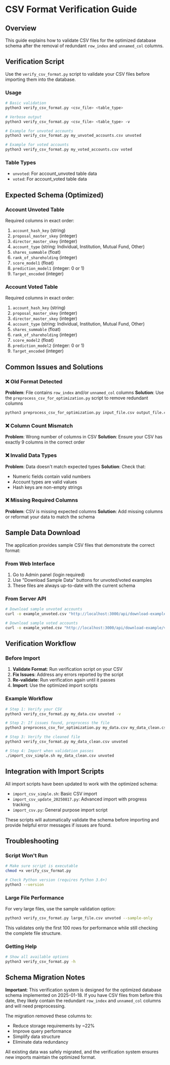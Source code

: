 # CSV Format Verification Guide

## Overview
This guide explains how to validate CSV files for the optimized database schema after the removal of redundant `row_index` and `unnamed_col` columns.

## Verification Script
Use the `verify_csv_format.py` script to validate your CSV files before importing them into the database.

### Usage
```bash
# Basic validation
python3 verify_csv_format.py <csv_file> <table_type>

# Verbose output
python3 verify_csv_format.py <csv_file> <table_type> -v

# Example for unvoted accounts
python3 verify_csv_format.py my_unvoted_accounts.csv unvoted

# Example for voted accounts  
python3 verify_csv_format.py my_voted_accounts.csv voted
```

### Table Types
- `unvoted`: For account_unvoted table data
- `voted`: For account_voted table data

## Expected Schema (Optimized)

### Account Unvoted Table
Required columns in exact order:
1. `account_hash_key` (string)
2. `proposal_master_skey` (integer) 
3. `director_master_skey` (integer)
4. `account_type` (string: Individual, Institution, Mutual Fund, Other)
5. `shares_summable` (float)
6. `rank_of_shareholding` (integer)
7. `score_model1` (float)
8. `prediction_model1` (integer: 0 or 1)
9. `Target_encoded` (integer)

### Account Voted Table  
Required columns in exact order:
1. `account_hash_key` (string)
2. `proposal_master_skey` (integer)
3. `director_master_skey` (integer) 
4. `account_type` (string: Individual, Institution, Mutual Fund, Other)
5. `shares_summable` (float)
6. `rank_of_shareholding` (integer)
7. `score_model2` (float)
8. `prediction_model2` (integer: 0 or 1)
9. `Target_encoded` (integer)

## Common Issues and Solutions

### ❌ Old Format Detected
**Problem**: File contains `row_index` and/or `unnamed_col` columns
**Solution**: Use the `preprocess_csv_for_optimization.py` script to remove redundant columns

```bash
python3 preprocess_csv_for_optimization.py input_file.csv output_file.csv unvoted
```

### ❌ Column Count Mismatch
**Problem**: Wrong number of columns in CSV
**Solution**: Ensure your CSV has exactly 9 columns in the correct order

### ❌ Invalid Data Types
**Problem**: Data doesn't match expected types
**Solution**: Check that:
- Numeric fields contain valid numbers
- Account types are valid values
- Hash keys are non-empty strings

### ❌ Missing Required Columns
**Problem**: CSV is missing expected columns
**Solution**: Add missing columns or reformat your data to match the schema

## Sample Data Download

The application provides sample CSV files that demonstrate the correct format:

### From Web Interface
1. Go to Admin panel (login required)
2. Use "Download Sample Data" buttons for unvoted/voted examples
3. These files are always up-to-date with the current schema

### From Server API
```bash
# Download sample unvoted accounts
curl -o example_unvoted.csv "http://localhost:3000/api/download-example/unvoted"

# Download sample voted accounts  
curl -o example_voted.csv "http://localhost:3000/api/download-example/voted"
```

## Verification Workflow

### Before Import
1. **Validate Format**: Run verification script on your CSV
2. **Fix Issues**: Address any errors reported by the script
3. **Re-validate**: Run verification again until it passes
4. **Import**: Use the optimized import scripts

### Example Workflow
```bash
# Step 1: Verify your CSV
python3 verify_csv_format.py my_data.csv unvoted -v

# Step 2: If issues found, preprocess the file
python3 preprocess_csv_for_optimization.py my_data.csv my_data_clean.csv unvoted

# Step 3: Verify the cleaned file
python3 verify_csv_format.py my_data_clean.csv unvoted

# Step 4: Import when validation passes
./import_csv_simple.sh my_data_clean.csv unvoted
```

## Integration with Import Scripts

All import scripts have been updated to work with the optimized schema:

- `import_csv_simple.sh`: Basic CSV import
- `import_csv_update_20250817.py`: Advanced import with progress tracking
- `import_csv.py`: General purpose import script

These scripts will automatically validate the schema before importing and provide helpful error messages if issues are found.

## Troubleshooting

### Script Won't Run
```bash
# Make sure script is executable
chmod +x verify_csv_format.py

# Check Python version (requires Python 3.6+)
python3 --version
```

### Large File Performance
For very large files, use the sample validation option:
```bash
python3 verify_csv_format.py large_file.csv unvoted --sample-only
```

This validates only the first 100 rows for performance while still checking the complete file structure.

### Getting Help
```bash
# Show all available options
python3 verify_csv_format.py -h
```

## Schema Migration Notes

**Important**: This verification system is designed for the optimized database schema implemented on 2025-01-18. If you have CSV files from before this date, they likely contain the redundant `row_index` and `unnamed_col` columns and will need preprocessing.

The migration removed these columns to:
- Reduce storage requirements by ~22%
- Improve query performance  
- Simplify data structure
- Eliminate data redundancy

All existing data was safely migrated, and the verification system ensures new imports maintain the optimized format.
